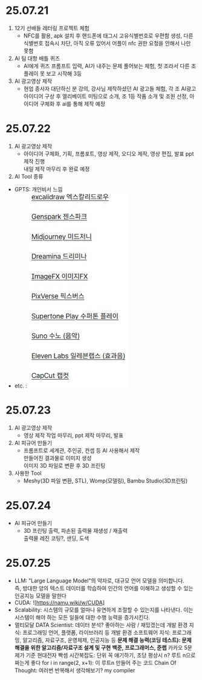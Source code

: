 # 25.07.21
1. 12기 선배들 레터링 프로젝트 체험
    - NFC를 활용, apk 설치 후 핸드폰에 태그시 고유식별번호로 우편함 생성, 다른 식별번호 접속시 차단, 아직 오류 있어서 어플이 nfc 권한 요청을 안해서 나만 못함
2. AI 팀 대항 배틀 퀴즈
    -  AI에게 퀴즈 프롬프트 입력, AI가 내주는 문제 풀어보는 체험, 첫 조라서 다른 조 플레이 못 보고 시작해 3등
3. AI 광고영상 제작
    - 현업 종사자 대단하신 분 강의, 강사님 제작하셨던 AI 광고들 체험, 각 조 AI광고 아이디어 구상 후 엘리베이트 미팅으로 소개, 조 1등 작품 소개 및 조원 선정, 아이디어 구체화 후 ai를 통해 제작 예정
# 25.07.22
1. AI 광고영상 제작
    - 아이디어 구체화, 기획, 프롬포트, 영상 제작, 오디오 제작, 영상 편집, 발표 ppt 제작 진행  
    내일 제작 마무리 후 완료 예정
2. AI Tool 종류
- GPTS: 개인비서 느낌
- etc. : ![ToolList](image/AI_Tool.jpg)
# 25.07.23
1. AI 광고영상 제작
    - 영상 제작 작업 마무리, ppt 제작 마무리, 발표
2. AI 피규어 만들기
    - 프롬프트로 세계관, 주인공, 컨셉 등 AI 사용해서 제작  
    만들어진 결과물로 이미지 생성  
    이미지 3D 파일로 변환 후 3D 프린팅
3. 사용한 Tool
    - Meshy(3D 파일 변환, STL), Womp(모델링), Bambu Studio(3D프린팅)
# 25.07.24
- AI 피규어 만들기
    - 3D 프린팅 출력, 파손된 출력물 재생성 / 재출력  
    출력물 레진 코팅?, 샌딩, 도색
# 25.07.25
- LLM: "Large Language Model"의 약자로, 대규모 언어 모델을 의미합니다.  
즉, 방대한 양의 텍스트 데이터를 학습하여 인간의 언어를 이해하고 생성할 수 있는 인공지능 모델을 말한다
- CUDA: ![https://namu.wiki/w/CUDA]
- Scalability: 시스템의 규모를 얼마나 유연하게 조절할 수 있는지를 나타낸다. 이는 시스템이 해야 하는 모든 일들에 대한 수행 능력을 증가시킨다.
- 멀티모달
DATA Scientist: 데이터 분석? 좋아하는 사람 / 재밌겠는데
개발 환경 지식: 프로그래밍 언어, 플랫폼, 라이브러리 등 개발 환경
소프트웨어 지식: 프로그래밍, 알고리즘, 자료구조, 운영체제, 인공지능 등
**문제 해결 능력(코딩 테스트): 문제 해결을 위한 알고리즘/자료구조 설계 및 구현**
**백준, 프로그래머스, 준랩**
카카오 5문제가 기준
현대전자 빡셈
시간복잡도: 단위 꼭 얘기하기, 초당
평상시 n? 루트 n으로 짜는게 좋다
for i in range(2, x+1): 이 루트n 만들어 주는 코드
Chain Of Thought: 여러번 반복해서 생각해보기?
my compiler